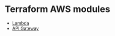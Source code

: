 # Terraform AWS modules

* [Lambda](https://github.com/spring-media/terraform-aws/blob/master/lambda/README.md)
* [API Gateway](https://github.com/spring-media/terraform-aws/blob/master/api-gateway/README.md)
